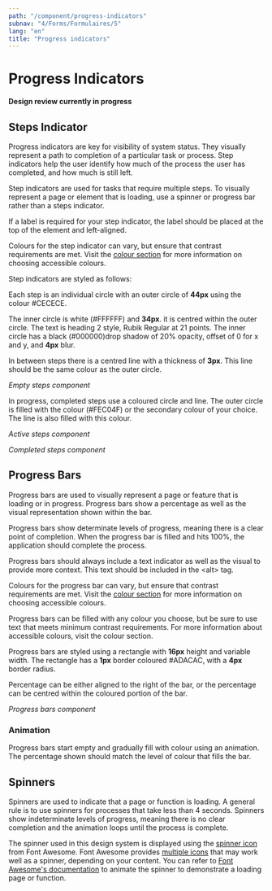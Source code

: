 ```yaml
---
path: "/component/progress-indicators"
subnav: "4/Forms/Formulaires/5"
lang: "en"
title: "Progress indicators"
---
```


# Progress Indicators

**Design review currently in progress**

## Steps Indicator

Progress indicators are key for visibility of system status. They visually represent a path to completion of a particular task or process. Step indicators help the user identify how much of the process the user has completed, and how much is still left.

Step indicators are used for tasks that require multiple steps. To visually represent a page or element that is loading, use a spinner or progress bar rather than a steps indicator.

If a label is required for your step indicator, the label should be placed at the top of the element and left-aligned.

Colours for the step indicator can vary, but ensure that contrast requirements are met. Visit the [colour section](colour.md) for more information on choosing accessible colours.

Step indicators are styled as follows:

Each step is an individual circle with an outer circle of **44px** using the colour \#CECECE.

The inner circle is white \(\#FFFFFF\) and **34px**. it is centred within the outer circle. The text is heading 2 style, Rubik Regular at 21 points.  The inner circle has a black \(\#000000\)drop shadow of 20% opacity, offset of 0 for x and y, and **4px** blur.

In between steps there is a centred line with a thickness of **3px**. This line should be the same colour as the outer circle.

*Empty steps component*

In progress, completed steps use a coloured circle and line. The outer circle is filled with the colour \(\#FEC04F\) or the secondary colour of your choice. The line is also filled with this colour.

*Active steps component*

*Completed steps component*

## Progress Bars

Progress bars are used to visually represent a page or feature that is loading or in progress. Progress bars show a percentage as well as the visual representation shown within the bar.

Progress bars show determinate levels of progress, meaning there is a clear point of completion. When the progress bar is filled and hits 100%, the application should complete the process.

Progress bars should always include a text indicator as well as the visual to provide more context. This text should be included in the &lt;alt&gt; tag.

Colours for the progress bar can vary, but ensure that contrast requirements are met. Visit the [colour section](colour.md) for more information on choosing accessible colours.

Progress bars can be filled with any colour you choose, but be sure to use text that meets minimum contrast requirements. For more information about accessible colours, visit the colour section.

Progress bars are styled using a rectangle with **16px** height and variable width. The rectangle has a **1px** border coloured \#ADACAC, with a **4px** border radius.

Percentage can be either aligned to the right of the bar, or the percentage can be centred within the coloured portion of the bar.

*Progress bars component*

### Animation

Progress bars start empty and gradually fill with colour using an animation. The percentage shown should match the level of colour that fills the bar.

## Spinners

Spinners are used to indicate that a page or function is loading. A general rule is to use spinners for processes that take less than 4 seconds. Spinners show indeterminate levels of progress, meaning there is no clear completion and the animation loops until the process is complete.

The spinner used in this design system is displayed using the [spinner icon](https://www.gitbook.com/book/gctools-outilsgc/-gcdigital-design-system/edit) from Font Awesome. Font Awesome provides [multiple icons](https://www.gitbook.com/book/gctools-outilsgc/-gcdigital-design-system/edit) that may work well as a spinner, depending on your content. You can refer to [Font Awesome's documentation](https://www.gitbook.com/book/gctools-outilsgc/-gcdigital-design-system/edit) to animate the spinner to demonstrate a loading page or function.
